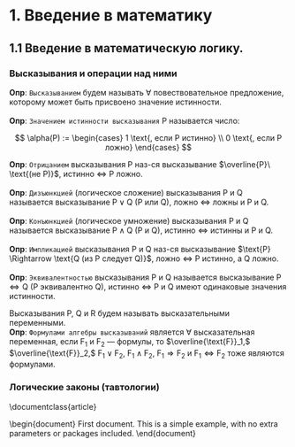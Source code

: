# 1. Введение в математику

## 1.1 Введение в математическую логику.

### Высказывания и операции над ними

 **Опр**: `Высказыванием` будем называть $\forall$ повествовательное предложение, которому может быть присвоено значение истинности.<br><br>
 **Опр**: `Значением истинности высказывания` $\text{P}$ называется число:

$$
\alpha(P) := \begin{cases}
1 \text{, если P истинно} \\
0 \text{, если P ложно} \end{cases} 
$$

 **Опр**: `Отрицанием` высказывания $\text{P}$ наз-ся высказывание $\overline{P}\ \text{(не P)}$, истинно $\Leftrightarrow\ \text{P}$ ложно.<br><br>
 **Опр**: `Дизъюнкцией` (логическое сложение) высказывания $\text{P и Q}$ называется высказывание $\text{P} \vee \text{Q (P или Q)}$, ложно $\Leftrightarrow$ ложны и $\text{P и Q}$.<br><br>
 **Опр**: `Конъюнкцией` (логическое умножение) высказывания $\text{P и Q}$ называется высказывание $\text{P} \wedge \text{Q (P и Q)}$, истинно $\Leftrightarrow$ истинны и $\text{P и Q}$.<br><br>
 **Опр**: `Импликацией` высказывания $\text{P и Q}$ наз-ся высказывание $\text{P} \Rightarrow \text{Q (из P следует Q)}\$, ложно $\Leftrightarrow$ $\text{P}$ истинно, а $\text{Q}$ ложно.<br><br>
 **Опр**: `Эквивалентностью` высказывания $\text{P и Q}$ называется высказывание $\text{P} \Leftrightarrow \text{Q (P эквивалентно Q)}$, истинно $\Leftrightarrow\ \text{P и Q}$ имеют одинаковые значения истинности.<br>

 Высказывания $\text{P, Q и R}$ будем называть высказательными переменными.<br>
 **Опр**: `Формулами алгебры высказываний` является $\forall$ высказательная переменная, если $\text{F}_1 \text{ и F}_2$ — формулы, то $\overline{\text{F}}_1,$ $\overline{\text{F}}_2,$ $\text{F}_1 \vee \text{F}_2,$ $\text{F}_1 \wedge \text{F}_2,$ $\text{F}_1 \Rightarrow \text{F}_2$ $\text{и F}_1 \Leftrightarrow \text{F}_2$ тоже являются формулами.<br>

### Логические законы (тавтологии)

\documentclass{article}

\begin{document}
First document. This is a simple example, with no 
extra parameters or packages included.
\end{document}
